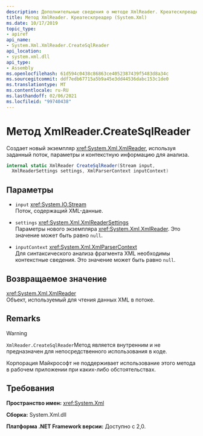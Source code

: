 ```yaml
---
description: Дополнительные сведения о методе XmlReader. Креатесклреадер
title: Метод XmlReader. Креатесклреадер (System.Xml)
ms.date: 10/17/2019
topic_type:
- apiref
api_name:
- System.Xml.XmlReader.CreateSqlReader
api_location:
- system.xml.dll
api_type:
- Assembly
ms.openlocfilehash: 61d594c0438c86863ce4052387439f5483d8a34c
ms.sourcegitcommit: ddf7edb67715a5b9a45e3dd44536dabc153c1de0
ms.translationtype: MT
ms.contentlocale: ru-RU
ms.lasthandoff: 02/06/2021
ms.locfileid: "99740438"
---
```

# <a name="xmlreadercreatesqlreader-method"></a>Метод XmlReader.CreateSqlReader

Создает новый экземпляр <xref:System.Xml.XmlReader>, используя заданный поток, параметры и контекстную информацию для анализа.

```csharp
internal static XmlReader CreateSqlReader(Stream input,
  XmlReaderSettings settings, XmlParserContext inputContext)
```

## <a name="parameters"></a>Параметры

- `input` <xref:System.IO.Stream>  
  Поток, содержащий XML-данные.

- `settings` <xref:System.Xml.XmlReaderSettings>  
  Параметры нового экземпляра <xref:System.Xml.XmlReader>. Это значение может быть равно `null`.

- `inputContext` <xref:System.Xml.XmlParserContext>  
  Для синтаксического анализа фрагмента XML необходимы контекстные сведения. Это значение может быть равно `null`.

## <a name="returns"></a>Возвращаемое значение

<xref:System.Xml.XmlReader>  
Объект, используемый для чтения данных XML в потоке.

## <a name="remarks"></a>Remarks

> [!WARNING]
> `XmlReader.CreateSqlReader`Метод является внутренним и не предназначен для непосредственного использования в коде.
>
> Корпорация Майкрософт не поддерживает использование этого метода в рабочем приложении при каких-либо обстоятельствах.

## <a name="requirements"></a>Требования

**Пространство имен:** <xref:System.Xml>

**Сборка:** System.Xml.dll

**Платформа .NET Framework версии:** Доступно с 2,0.
